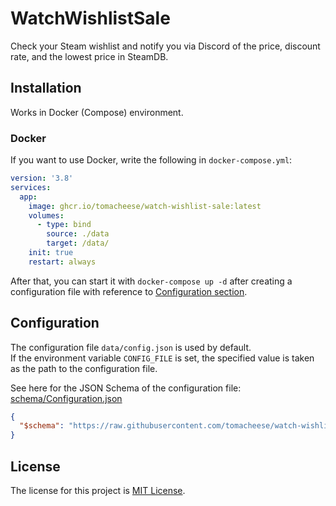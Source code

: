 # WatchWishlistSale

Check your Steam wishlist and notify you via Discord of the price, discount rate, and the lowest price in SteamDB.

## Installation

Works in Docker (Compose) environment.

### Docker

If you want to use Docker, write the following in `docker-compose.yml`:

```yaml
version: '3.8'
services:
  app:
    image: ghcr.io/tomacheese/watch-wishlist-sale:latest
    volumes:
      - type: bind
        source: ./data
        target: /data/
    init: true
    restart: always
```

After that, you can start it with `docker-compose up -d` after creating a configuration file with reference to [Configuration section](#configuration).

## Configuration

The configuration file `data/config.json` is used by default.  
If the environment variable `CONFIG_FILE` is set, the specified value is taken as the path to the configuration file.

See here for the JSON Schema of the configuration file: [schema/Configuration.json](schema/Configuration.json)

```json
{
  "$schema": "https://raw.githubusercontent.com/tomacheese/watch-wishlist-sale/master/schema/Configuration.json"
}
```

## License

The license for this project is [MIT License](LICENSE).
